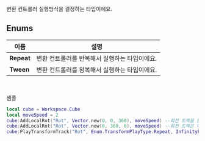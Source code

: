 
변환 컨트롤러 실행방식을 결정하는 타입이에요. 
<br>
## **Enums**

 **이름** | **설명** |
 --- | --- |
**Repeat** |변환 컨트롤러를 반복해서 실행하는 타입이에요. |
**Tween** |변환 컨트롤러를 왕복해서 실행하는 타입이에요. |

<br>

샘플 

```lua
local cube = Workspace.Cube
local moveSpeed = 2
cube:AddLocalRot("Rot", Vector.new(0, 0, 360), moveSpeed) --회전 트랙을 등록해요.
cube:AddLocalRot("Rot", Vector.new(0, 360, 0), moveSpeed) --회전 트랙은 여러개도 등록할 수 있어요.
cube:PlayTransformTrack("Rot", Enum.TransformPlayType.Repeat, InfinityPlay) --이름에 해당하는 트랙을 재생해요.
```
<br>
